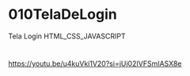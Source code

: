 # 010TelaDeLogin
Tela Login  HTML_CSS_JAVASCRIPT 
#
https://youtu.be/u4kuVki1V20?si=jUj02IVFSmIASX8e
